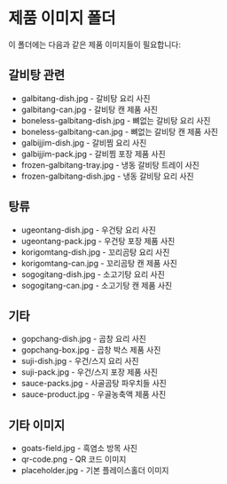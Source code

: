 # 제품 이미지 폴더

이 폴더에는 다음과 같은 제품 이미지들이 필요합니다:

## 갈비탕 관련
- galbitang-dish.jpg - 갈비탕 요리 사진
- galbitang-can.jpg - 갈비탕 캔 제품 사진
- boneless-galbitang-dish.jpg - 뼈없는 갈비탕 요리 사진
- boneless-galbitang-can.jpg - 뼈없는 갈비탕 캔 제품 사진
- galbijjim-dish.jpg - 갈비찜 요리 사진
- galbijjim-pack.jpg - 갈비찜 포장 제품 사진
- frozen-galbitang-tray.jpg - 냉동 갈비탕 트레이 사진
- frozen-galbitang-dish.jpg - 냉동 갈비탕 요리 사진

## 탕류
- ugeontang-dish.jpg - 우건탕 요리 사진
- ugeontang-pack.jpg - 우건탕 포장 제품 사진
- korigomtang-dish.jpg - 꼬리곰탕 요리 사진
- korigomtang-can.jpg - 꼬리곰탕 캔 제품 사진
- sogogitang-dish.jpg - 소고기탕 요리 사진
- sogogitang-can.jpg - 소고기탕 캔 제품 사진

## 기타
- gopchang-dish.jpg - 곱창 요리 사진
- gopchang-box.jpg - 곱창 박스 제품 사진
- suji-dish.jpg - 우건/스지 요리 사진
- suji-pack.jpg - 우건/스지 포장 제품 사진
- sauce-packs.jpg - 사골곰탕 파우치들 사진
- sauce-product.jpg - 우골농축액 제품 사진

## 기타 이미지
- goats-field.jpg - 흑염소 방목 사진
- qr-code.png - QR 코드 이미지
- placeholder.jpg - 기본 플레이스홀더 이미지